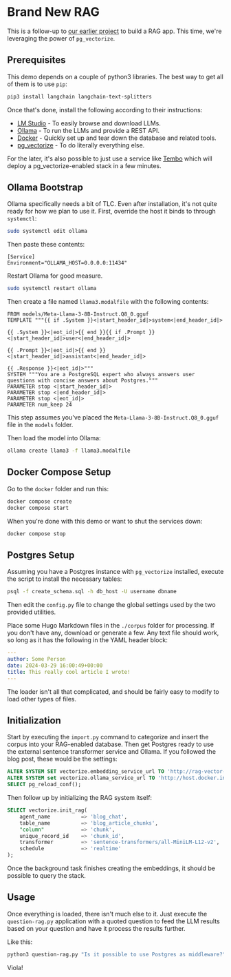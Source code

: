 # Brand New RAG

This is a follow-up to [our earlier project](../pg-rag/) to build a RAG app. This time, we're leveraging the power of `pg_vectorize`.

## Prerequisites

This demo depends on a couple of python3 libraries. The best way to get all of them is to use `pip`:

```bash
pip3 install langchain langchain-text-splitters 
```

Once that's done, install the following according to their instructions:

* [LM Studio](https://lmstudio.ai/) - To easily browse and download LLMs.
* [Ollama](https://ollama.com/) - To run the LLMs and provide a REST API.
* [Docker](https://www.docker.com/) - Quickly set up and tear down the database and related tools.
* [pg_vectorize](https://github.com/tembo-io/pg_vectorize) - To do literally everything else.

For the later, it's also possible to just use a service like [Tembo](https://tembo.io/) which will deploy a pg_vectorize-enabled stack in a few minutes.

## Ollama Bootstrap

Ollama specifically needs a bit of TLC. Even after installation, it's not quite ready for how we plan to use it. First, override the host it binds to through `systemctl`:

```bash
sudo systemctl edit ollama
```

Then paste these contents:

```init
[Service]
Environment="OLLAMA_HOST=0.0.0.0:11434"
```

Restart Ollama for good measure.

```bash
sudo systemctl restart ollama
```

Then create a file named `llama3.modalfile` with the following contents:

```
FROM models/Meta-Llama-3-8B-Instruct.Q8_0.gguf
TEMPLATE """{{ if .System }}<|start_header_id|>system<|end_header_id|>

{{ .System }}<|eot_id|>{{ end }}{{ if .Prompt }}<|start_header_id|>user<|end_header_id|>

{{ .Prompt }}<|eot_id|>{{ end }}<|start_header_id|>assistant<|end_header_id|>

{{ .Response }}<|eot_id|>"""
SYSTEM """You are a PostgreSQL expert who always answers user questions with concise answers about Postgres."""
PARAMETER stop <|start_header_id|>
PARAMETER stop <|end_header_id|>
PARAMETER stop <|eot_id|>
PARAMETER num_keep 24
```

This step assumes you've placed the `Meta-Llama-3-8B-Instruct.Q8_0.gguf` file in the `models` folder.

Then load the model into Ollama:

```bash
ollama create llama3 -f llama3.modalfile
```

## Docker Compose Setup

Go to the `docker` folder and run this:

```bash
docker compose create
docker compose start
```

When you're done with this demo or want to shut the services down:

```bash
docker compose stop
```

## Postgres Setup

Assuming you have a Postgres instance with `pg_vectorize` installed, execute the script to install the necessary tables:

```bash
psql -f create_schema.sql -h db_host -U username dbname
```

Then edit the `config.py` file to change the global settings used by the two provided utilities.

Place some Hugo Markdown files in the `./corpus` folder for processing. If you don't have any, download or generate a few. Any text file should work, so long as it has the following in the YAML header block:

```yaml
---
author: Some Person
date: 2024-03-29 16:00:49+00:00
title: This really cool article I wrote!
---
```

The loader isn't all that complicated, and should be fairly easy to modify to load other types of files.

## Initialization

Start by executing the `import.py` command to categorize and insert the corpus into your RAG-enabled database. Then get Postgres ready to use the external sentence transformer service and Ollama. If you followed the blog post, these would be the settings:

```sql
ALTER SYSTEM SET vectorize.embedding_service_url TO 'http://rag-vector-serve:3000/v1/embeddings';
ALTER SYSTEM set vectorize.ollama_service_url TO 'http://host.docker.internal:11434';
SELECT pg_reload_conf();
```

Then follow up by initializing the RAG system itself:

```sql
SELECT vectorize.init_rag(
    agent_name          => 'blog_chat',
    table_name          => 'blog_article_chunks',
    "column"            => 'chunk',
    unique_record_id    => 'chunk_id',
    transformer         => 'sentence-transformers/all-MiniLM-L12-v2',
    schedule            => 'realtime'
);
```

Once the background task finishes creating the embeddings, it should be possible to query the stack.

## Usage

Once everything is loaded, there isn't much else to it. Just execute the `question-rag.py` application with a quoted question to feed the LLM results based on your question and have it process the results further.

Like this:

```bash
python3 question-rag.py "Is it possible to use Postgres as middleware?"
```

Viola!
